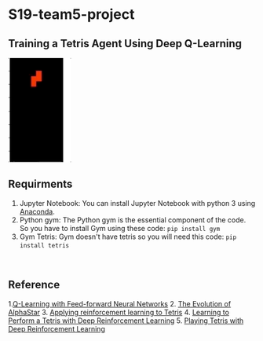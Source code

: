 # S19-team5-project


## Training a Tetris Agent Using Deep Q-Learning

![](tetirs.gif)

## Requirments 
1. Jupyter Notebook: You can install Jupyter Notebook with python 3 using [Anaconda](https://docs.anaconda.com/anaconda/install/). 
            <br>
2. Python gym: The Python gym is the essential component of the code. So you have to install Gym using these code: 
`pip install gym` <br>
3. Gym Tetris: Gym doesn't have tetris so you will need this code: 
`pip install tetris`
 <br>
 
## Reference

1.[Q-Learning with Feed-forward Neural Networks](https://github.com/CSCI4850/notebook-examples/blob/master/Feed-forward%20Neural%20Networks/Simple%20Q-Learning.ipynb)
2. [The Evolution of AlphaStar](https://itnext.io/the-evolution-of-alphastar-cefff389b9d5)
3. [Applying reinforcement learning to Tetris](https://www.colinfahey.com/tetris/ApplyingReinforcementLearningToTetris_DonaldCarr_RU_AC_ZA.pdf)
4. [Learning to Perform a Tetris with Deep
Reinforcement Learning](https://homes.cs.washington.edu/~xkcd/papers/deep_rl_for_tetris.pdf)
5. [Playing Tetris with Deep Reinforcement Learning](http://cs231n.stanford.edu/reports/2016/pdfs/121_Report.pdf)